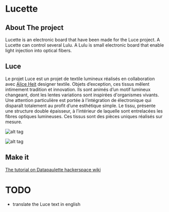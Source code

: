 # Lucette

## About The project
Lucette is an electronic board that have been made for the Luce project.
A Lucette can control several Lulu.
A Lulu is small electronic board that enable light injection into optical fibers.

## Luce
Le projet Luce est un projet de textile lumineux réalisés en collaboration avec [Alice Heit](https://araneafilum.wordpress.com/) designer textile.
Objets d’exception, ces tissus mêlent intimement tradition et innovation.
Ils sont animés d’un motif lumineux changeant, dont les lentes variations sont inspirées d'organismes vivants.
Une attention particulière est portée à l’intégration de électronique qui disparaît totalement au profit d’une esthétique simple.
Le tissu, présente une structure double épaisseur, à l’intérieur de laquelle sont entrelacées les fibres optiques lumineuses.
Ces tissus sont des pièces uniques réalisés sur mesure.

![alt tag](https://farm8.staticflickr.com/7762/18261111032_ac43080403_z_d.jpg)

![alt tag](https://farm6.staticflickr.com/5506/29792500474_7d4b125e57_z_d.jpg)

## Make it
[The tutorial on Datapaulette hackerspace wiki](http://wiki.datapaulette.org/doku.php/atelier/documentation/materiautheque/materiaux/electronique_textile/actionneurs_textiles/fibres_optiques)

# TODO
- translate the Luce text in english

